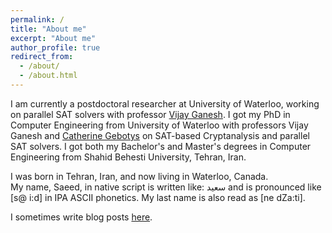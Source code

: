 ```yaml
---
permalink: /
title: "About me"
excerpt: "About me"
author_profile: true
redirect_from: 
  - /about/
  - /about.html
---
```


I am currently a postdoctoral researcher at University of Waterloo,
working on parallel SAT solvers with professor [Vijay Ganesh](https://ece.uwaterloo.ca/~vganesh).
I got my PhD in Computer Engineering from University of Waterloo with professors
Vijay Ganesh and [Catherine Gebotys](https://uwaterloo.ca/electrical-computer-engineering/people-profiles/catherine-h-gebotys-peng)
on SAT-based Cryptanalysis and parallel SAT solvers.
I got both my Bachelor's and Master's degrees in Computer
Engineering from Shahid Behesti University, Tehran, Iran.

I was born in Tehran, Iran, and now living in Waterloo, Canada.<br>
My name, Saeed, in native script is written like: سعید and is pronounced like [s@ i:d] in
IPA ASCII phonetics. My last name is also read as [ne dZa:ti].

I sometimes write blog posts [here](https://saeednj.github.io/blog/).
